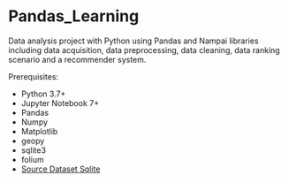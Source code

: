 # Pandas_Learning
Data analysis project with Python using Pandas and Nampai libraries including data acquisition, data preprocessing, data cleaning, data ranking scenario and a recommender system.

Prerequisites:
- Python 3.7+
- Jupyter Notebook 7+
- Pandas
- Numpy
- Matplotlib
- geopy
- sqlite3
- folium
- [Source Dataset Sqlite](https://drive.google.com/file/d/1WOe0LGLNcIRn7e9ZcgQbqif0bSclqBPc/view?usp=drive_link)
  
  

